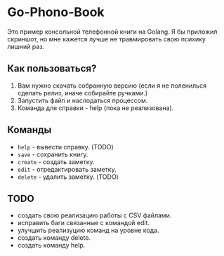 # Go-Phono-Book

Это пример консольной телефонной книги на Golang. Я бы приложил скриншот, но мне кажется лучше не травмировать свою психику лишний раз.

## Как пользоваться?

1. Вам нужно скачать собранную версию (если я не поленилься сделать релиз, иначе собирайте ручками.)
2. Запустить файл и наслодаться процессом.
3. Команда для справки - help (пока не реализована).

## Команды

- `help` - вывести справку. (TODO)
- `save` - сохранить книгу.
- `create` - создать заметку.
- `edit` - отредактировать заметку.
- `delete` - удалить заметку. (TODO)

## TODO

- создать свою реализацию работы с CSV файлами.
- исправить баги связанные с командой edit.
- улучшить реализуцию команд на уровне кода.
- создать команду delete.
- создать команду help.

